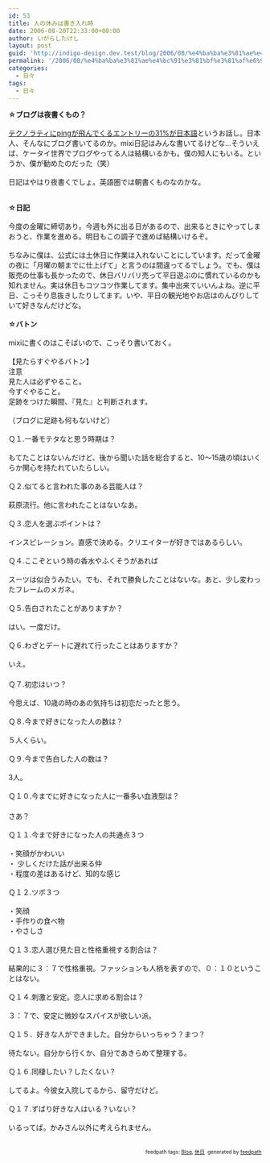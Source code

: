 ```yaml
---
id: 53
title: 人の休みは書き入れ時
date: 2006-08-20T22:33:00+00:00
author: いがらしたけし
layout: post
guid: 'http://indigo-design.dev.test/blog/2006/08/%e4%ba%ba%e3%81%ae%e4%bc%91%e3%81%bf%e3%81%af%e6%9b%b8%e3%81%8d%e5%85%a5%e3%82%8c%e6%99%82/'
permalink: '/2006/08/%e4%ba%ba%e3%81%ae%e4%bc%91%e3%81%bf%e3%81%af%e6%9b%b8%e3%81%8d%e5%85%a5%e3%82%8c%e6%99%82/'
categories:
  - 日々
tags:
  - 日々
---
```

<strong>☆ブログは夜書くもの？<br /><br /></strong><a href="http://internet.watch.impress.co.jp/cda/news/2006/08/08/12942.html" target="_blank">テクノラティにpingが飛んでくるエントリーの31%が日本語</a>というお話し。日本人、そんなにブログ書いてるのか。mixi日記はみんな書いてるけどな&hellip;そういえば、ケータイ世界でブログやってる人は結構いるかも。僕の知人にもいる。というか、僕が勧めたのだった（笑）<br /><br />日記はやはり夜書くでしょ。英語圏では朝書くものなのかな。

<!--more-->
<br /><strong>☆日記</strong><br /><br />今度の金曜に締切あり。今週も外に出る日があるので、出来るときにやってしまおうと、作業を進める。明日もこの調子で進めば結構いけるぞ。<br /><br />ちなみに僕は、公式には土休日に作業は入れないことにしています。だって金曜の夜に「月曜の朝までに仕上げて」と言うのは間違ってるでしょう。でも、僕は販売の仕事も長かったので、休日バリバリ売って平日遊ぶのに慣れているのかも知れません。実は休日もコツコツ作業してます。集中出来ていいんよね。逆に平日、こっそり息抜きしたりしてます。いや、平日の観光地やお店はのんびりしていて好きなんだけどな。<br /><br /><strong>☆バトン</strong><br /><br />mixiに書くのはこそばいので、こっそり書いておく。<br /><br />【見たらすぐやるバトン】 <br />注意 <br />見た人は必ずやること。 <br />今すぐやること。 <br />足跡をつけた瞬間、『見た』と判断されます。 <br /> <br />（ブログに足跡も何もないけど） <br /> <br />Ｑ１.一番モテタなと思う時期は？ <br /> <br />もてたことはないんだけど、後から聞いた話を総合すると、10〜15歳の頃はいくらか関心を持たれていたらしい。<br /> <br />Ｑ２.似てると言われた事のある芸能人は？ <br /> <br />萩原流行。他に言われたことはないなあ。<br /> <br />Ｑ３.恋人を選ぶポイントは？ <br /> <br />インスピレーション。直感で決める。クリエイターが好きではあるらしい。<br /><br />Ｑ４.ここぞという時の香水やふくそうがあれば <br /> <br />スーツは似合うみたい。でも、それで勝負したことはないな。あと、少し変わったフレームのメガネ。<br /> <br />Ｑ５.告白されたことがありますか？ <br /> <br />はい。一度だけ。<br /> <br />Ｑ６.わざとデートに遅れて行ったことはありますか？ 　 <br /> <br />いえ。<br />　 <br />Ｑ７.初恋はいつ？ <br /> <br />今思えば、10歳の時のあの気持ちは初恋だったと思う。 <br /> <br />Ｑ８.今まで好きになった人の数は？ <br /> <br />５人くらい。<br /><br />Ｑ９.今まで告白した人の数は？ <br /> <br />3人。<br /><br />Ｑ１０.今までに好きになった人に一番多い血液型は？ <br />　 <br />さあ？<br /><br />Ｑ１１.今まで好きになった人の共通点３つ <br /> <br />・笑顔がかわいい<br />・ 少しくだけた話が出来る仲<br />・程度の差はあるけど、知的な感じ<br /> <br />Ｑ１２.ツボ３つ <br /> <br />・笑顔<br />・手作りの食べ物 <br />・やさしさ<br /> <br />Ｑ１３.恋人選び見た目と性格重視する割合は？ <br /> <br />結果的に３：７で性格重視。ファッションも人柄を表すので、０：１０ということはない。<br /><br />Ｑ１４.刺激と安定。恋人に求める割合は？ <br /> <br />３：７で、安定に微妙なスパイスが欲しい派。<br /><br />Ｑ１５．好きな人ができました。自分からいっちゃう？まつ？ <br /> <br />待たない。自分から行くか、自分であきらめて整理する。<br /><br />Ｑ１６.同棲したい？したくない？ <br /> <br />してるよ。今彼女入院してるから、留守だけど。<br /> <br />Ｑ１７.ずばり好きな人はいる？いない？ <br /> <br />いるってば。かみさん以外に考えられません。<br /><br />
<div style="text-align: right;font-size: 10px"> <span>feedpath tags: <a href="http://feedpath.jp/search/index.csp?search_text=Blog" rel="tag">Blog</a>,  <a href="http://feedpath.jp/search/index.csp?search_text=%E4%BC%91%E6%97%A5" rel="tag">休日</a></span>&nbsp;&nbsp;<span>generated by <a href="http://feedpath.jp">feedpath</a></span> </div>